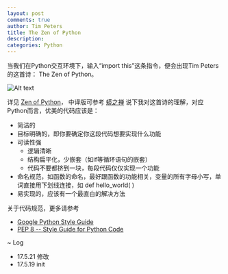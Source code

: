 ```yaml
---
layout: post
comments: true
author: Tim Peters
title: The Zen of Python
description: 
categories: Python
---
```


当我们在Python交互环境下，输入“import this”这条指令，便会出现Tim Peters的这首诗：
The Zen of Python。

<!--more-->

![Alt text](http://opvilw9ip.bkt.clouddn.com/a%202017-05-21%20at%2018.49.28.png)

详见 [Zen of Python](https://medium.com/getpy/zen-of-python-aa432db216f5)，
中译版可参考 [蟒之禅](http://wiki.woodpecker.org.cn/moin/PythonZen)
说下我对这首诗的理解，对应Python而言，优美的代码应该是：

- 简洁的
- 目标明确的，即你要确定你这段代码想要实现什么功能
- 可读性强
    - 逻辑清晰
    - 结构扁平化，少嵌套（如if等循环语句的嵌套）
    - 代码不要都挤到一块，每段代码仅仅实现一个功能
- 命名规范，如函数的命名，最好跟函数的功能相关，变量的所有字母小写，单词直接用下划线连接，如
def hello_world( )
- 易实现的，应该有一个最直白的解决方法

关于代码规范，更多请参考

- [Google Python Style Guide](https://google.github.io/styleguide/pyguide.html)
- [PEP 8 -- Style Guide for Python Code](https://www.python.org/dev/peps/pep-0008/)

~ Log

- 17.5.21 修改
- 17.5.19 init



